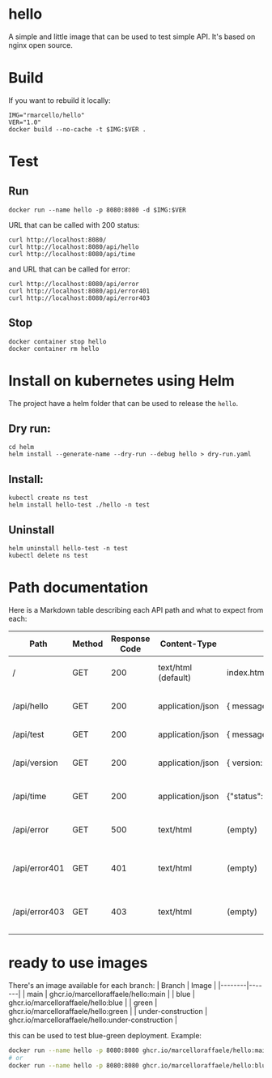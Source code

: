 # hello
A simple and little image that can be used to test simple API.
It's based on nginx open source.

# Build
If you want to rebuild it locally:
```
IMG="rmarcello/hello"
VER="1.0"
docker build --no-cache -t $IMG:$VER .
```

# Test
## Run
```
docker run --name hello -p 8080:8080 -d $IMG:$VER
```

URL that can be called with 200 status:
```
curl http://localhost:8080/
curl http://localhost:8080/api/hello
curl http://localhost:8080/api/time
```

and URL that can be called for error:
```
curl http://localhost:8080/api/error
curl http://localhost:8080/api/error401
curl http://localhost:8080/api/error403
```


## Stop
```
docker container stop hello
docker container rm hello
```

# Install on kubernetes using Helm
The project have a helm folder that can be used to release the `hello`.


## Dry run:
```
cd helm
helm install --generate-name --dry-run --debug hello > dry-run.yaml
```

## Install:
```
kubectl create ns test
helm install hello-test ./hello -n test
```

## Uninstall
```
helm uninstall hello-test -n test
kubectl delete ns test
```

# Path documentation
Here is a Markdown table describing each API path and what to expect from each:

| Path               | Method | Response Code | Content-Type         | Response Body                                      | Description                        |
|--------------------|--------|--------------|----------------------|----------------------------------------------------|------------------------------------|
| /                  | GET    | 200          | text/html (default)  | index.html                                         | Serves the main HTML page          |
| /api/hello         | GET    | 200          | application/json     | { message: "hello world" }                         | Returns a hello world message      |
| /api/test          | GET    | 200          | application/json     | { message: "this is a test" }                      | Returns a test message             |
| /api/version       | GET    | 200          | application/json     | { version: "1.0", date: "20250528" }               | Returns version and date info      |
| /api/time          | GET    | 200          | application/json     | {"status":"success","time":"$time_local","msec":"$msec"} | Returns server time and msec       |
| /api/error         | GET    | 500          | text/html            | (empty)                                            | Returns a 500 Internal Server Error|
| /api/error401      | GET    | 401          | text/html            | (empty)                                            | Returns a 401 Unauthorized error   |
| /api/error403      | GET    | 403          | text/html            | (empty)                                            | Returns a 403 Forbidden error      |

 # ready to use images

 There's an image available for each branch:
| Branch | Image |
|--------|-------|
| main   | ghcr.io/marcelloraffaele/hello:main |
| blue   | ghcr.io/marcelloraffaele/hello:blue |
| green  | ghcr.io/marcelloraffaele/hello:green |
| under-construction | ghcr.io/marcelloraffaele/hello:under-construction |

this can be used to test blue-green deployment.
Example:
```bash
docker run --name hello -p 8080:8080 ghcr.io/marcelloraffaele/hello:main
# or
docker run --name hello -p 8080:8080 ghcr.io/marcelloraffaele/hello:blue
```